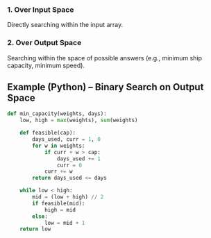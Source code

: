 ### 1. Over Input Space

Directly searching within the input array.

### 2. Over Output Space

Searching within the space of possible answers (e.g., minimum ship capacity, minimum speed).

## Example (Python) – Binary Search on Output Space

```python
def min_capacity(weights, days):
    low, high = max(weights), sum(weights)

    def feasible(cap):
        days_used, curr = 1, 0
        for w in weights:
            if curr + w > cap:
                days_used += 1
                curr = 0
            curr += w
        return days_used <= days

    while low < high:
        mid = (low + high) // 2
        if feasible(mid):
            high = mid
        else:
            low = mid + 1
    return low
```
